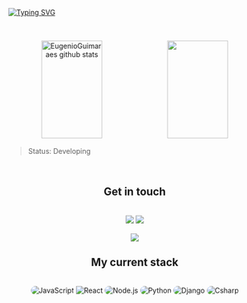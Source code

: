 [![Typing SVG](https://readme-typing-svg.herokuapp.com/?color=FFFFFF&size=35&center=true&vCenter=true&width=1000&lines=HI+THERE,+my+name+is+Eugênio+Lobo;I'm+a+full+stack+developer;I'm+from+Brazil;I'm+a+Web+Developer+student;Welcome+to+my+GitHub+page!+:%29)](https://git.io/typing-svg)

<br/>
<br/>

<div align="center">  
  <img width="49%" height="195px" src="https://github-readme-stats.vercel.app/api?username=EugenioGuimaraes&show_icons=true&count_private=true&hide_border=true&title_color=FFFFFF&icon_color=00FAAC&text_color=E6E7E8&bg_color=0d1117" alt="EugenioGuimaraes github stats" /> 
  <img width="49%" height="195px" src="https://github-readme-stats.vercel.app/api/top-langs/?username=EugenioGuimaraes&layout=compact&hide_border=true&title_color=FFFFFF&text_color=00FAAC&bg_color=0d1117" />
</div>

> Status: Developing


<div align="center" style="display: inline_block">
  <br/>
  <h2>Get in touch</h2>
  <br/>
  <a href = "mailto:eugenio.guimaraes1112@gmail.com"><img src="https://img.shields.io/badge/-Gmail-%23333?style=for-the-badge&logo=gmail&logoColor=white" target="_blank"></a>
  <a href="https://www.linkedin.com/in/eugenio-lobo-guimaraes-1701aa1a2/" target="_blank"><img src="https://img.shields.io/badge/-LinkedIn-%230077B5?style=for-the-badge&logo=linkedin&logoColor=white" target="_blank"></a> 
  
 
  <br/>
  <br/>
  
  <!-- [![Ashutosh's github activity graph](https://github-readme-activity-graph.cyclic.app/graph?username=EugenioGuimaraes&bg_color=0d1117&color=FFFFFF&line=0077b5&point=03cc8f&area=true&hide_border=true)](https://github.com/ashutosh00710/github-readme-activity-graph) -->
  
  <a href="https://github.com/pedrolibas">
  <img src ="https://github-readme-streak-stats.herokuapp.com?user=EugenioGuimaraes&theme=dark&hide_border=true&background=FFFFFF00">
</a>
  
  
<!-- ![Snake animation](https://github.com/EugenioGuimaraes/EugenioGuimaraes/blob/output/github-contribution-grid-snake.svg) -->
 
  
</div>

<div align="center">
  <h2>My current stack</h2>
  <br/>
  <img src="https://img.shields.io/badge/JavaScript-323330?style=for-the-badge&logo=javascript&logoColor=F7DF1E" style="border-radius: 30px" alt="JavaScript" target="_blank">
  <img src="https://img.shields.io/badge/React-20232A?style=for-the-badge&logo=react&logoColor=61DAFB" alt="React" target="_blank">
  <img src="https://img.shields.io/badge/Node.js-43853D?style=for-the-badge&logo=node.js&logoColor=white" style="border-radius: 30px" alt="Node.js" target="_blank">
  <img src="https://img.shields.io/badge/Python-3776AB?style=for-the-badge&logo=python&logoColor=white" style="border-radius: 30px" alt="Python" target="_blank">
  <img src="https://img.shields.io/badge/Django-092d1f?style=for-the-badge&logo=django&logoColor=white" style="border-radius: 30px" alt="Django" target="_blank">
  <img src="https://img.shields.io/badge/C%23-239120?style=for-the-badge&logo=c-sharp&logoColor=white" style="border-radius: 30px" alt="Csharp" target="_blank">
</div>
